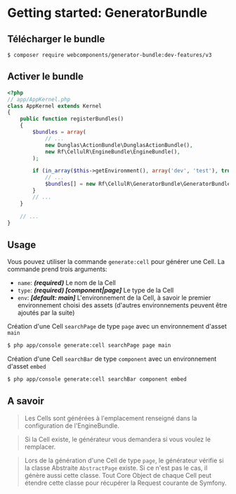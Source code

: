 Getting started: GeneratorBundle
=============================

Télécharger le bundle
---------------------

```
$ composer require webcomponents/generator-bundle:dev-features/v3
```

Activer le bundle
-----------------

```php
<?php
// app/AppKernel.php
class AppKernel extends Kernel
{
    public function registerBundles()
    {
        $bundles = array(
            // ...
            new Dunglas\ActionBundle\DunglasActionBundle(),
            new Rf\CellulR\EngineBundle\EngineBundle(),
        );

        if (in_array($this->getEnvironment(), array('dev', 'test'), true)) {
            // ...
            $bundles[] = new Rf\CellulR\GeneratorBundle\GeneratorBundle();
        }
        // ...
    }

    // ...
}
```
Usage
-----

Vous pouvez utiliser la commande `generate:cell` pour générer une Cell. La commande prend trois arguments:

- `name`: ***(required)*** Le nom de la Cell
- `type`: ***(required) [component|page]*** Le type de la Cell
- `env`: ***[default: main]*** L'environnement de la Cell, à savoir le premier environnement choisi des assets (d'autres environnements peuvent être ajoutés par la suite)

Création d'une Cell `searchPage` de type `page` avec un environnement d'asset `main`

```sh
$ php app/console generate:cell searchPage page main
```

Création d'une Cell `searchBar` de type `component` avec un environnement d'asset `embed`

```sh
$ php app/console generate:cell searchBar component embed
```

A savoir
--------

> Les Cells sont générées à l'emplacement renseigné dans la configuration de l'EngineBundle.

> Si la Cell existe, le générateur vous demandera si vous voulez le remplacer.

> Lors de la génération d'une Cell de type `page`, le générateur vérifie si la classe Abstraite `AbstractPage` existe.
Si ce n'est pas le cas, il génère aussi cette classe. Tout Core Object de chaque Cell peut étendre cette classe pour récupérer la Request courante de Symfony. 

